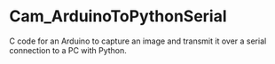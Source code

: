 # Cam_ArduinoToPythonSerial
C code for an Arduino to capture an image and transmit it over a serial connection to a PC with Python.
